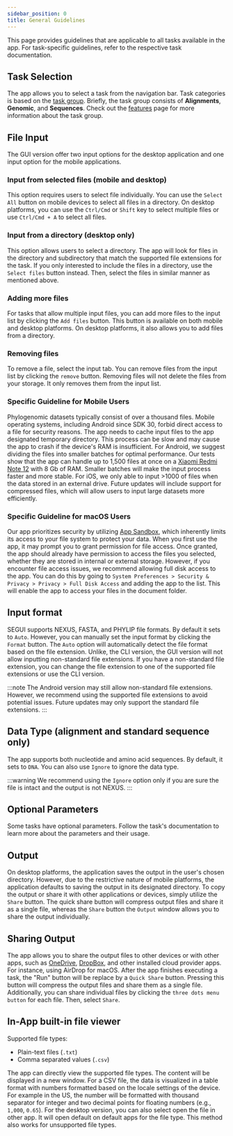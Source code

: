 ```yaml
---
sidebar_position: 0
title: General Guidelines
---
```


This page provides guidelines that are applicable to all tasks available in the app. For task-specific guidelines, refer to the respective task documentation.

## Task Selection

The app allows you to select a task from the navigation bar. Task categories is based on the [task group](/docs/features#task-group). Briefly, the task group consists of **Alignments**, **Genomic**, and **Sequences**. Check out the [features](/docs/features#task-group) page for more information about the task group.

## File Input

The GUI version offer two input options for the desktop application and one input option for the mobile applications.

### Input from selected files (mobile and desktop)

This option requires users to select file individually. You can use the `Select All` button on mobile devices to select all files in a directory. On desktop platforms, you can use the `Ctrl/Cmd` or `Shift` key to select multiple files or use `Ctrl/Cmd + A` to select all files.

### Input from a directory (desktop only)

This option allows users to select a directory. The app will look for files in the directory and subdirectory that match the supported file extensions for the task. If you only interested to include the files in a directory, use the `Select files` button instead. Then, select the files in similar manner as mentioned above.

### Adding more files

For tasks that allow multiple input files, you can add more files to the input list by clicking the `Add files` button. This button is available on both mobile and desktop platforms. On desktop platforms, it also allows you to add files from a directory.

### Removing files

To remove a file, select the input tab. You can remove files from the input list by clicking the `remove` button. Removing files will not delete the files from your storage. It only removes them from the input list.

### Specific Guideline for Mobile Users

Phylogenomic datasets typically consist of over a thousand files. Mobile operating systems, including Android since SDK 30, forbid direct access to a file for security reasons. The app needs to cache input files to the app designated temporary directory. This process can be slow and may cause the app to crash if the device's RAM is insufficient. For Android, we suggest dividing the files into smaller batches for optimal performance. Our tests show that the app can handle up to 1,500 files at once on a [Xiaomi Redmi Note 12](https://www.gsmarena.com/xiaomi_redmi_note_12-12063.php) with 8 Gb of RAM. Smaller batches will make the input process faster and more stable. For iOS, we only able to input >1000 of files when the data stored in an external drive. Future updates will include support for compressed files, which will allow users to input large datasets more efficiently.

### Specific Guideline for macOS Users

Our app prioritizes security by utilizing [App Sandbox](https://developer.apple.com/documentation/security/app_sandbox), which inherently limits its access to your file system to protect your data. When you first use the app, it may prompt you to grant permission for file access. Once granted, the app should already have permission to access the files you selected, whether they are stored in internal or external storage. However, if you encounter file access issues, we recommend allowing full disk access to the app. You can do this by going to `System Preferences > Security & Privacy > Privacy > Full Disk Access` and adding the app to the list. This will enable the app to access your files in the document folder.

## Input format

SEGUI supports NEXUS, FASTA, and PHYLIP file formats. By default it sets to `Auto`. However, you can manually set the input format by clicking the `Format` button. The `Auto` option will automatically detect the file format based on the file extension. Unlike, the CLI version, the GUI version will not allow inputting non-standard file extensions. If you have a non-standard file extension, you can change the file extension to one of the supported file extensions or use the CLI version.

:::note
The Android version may still allow non-standard file extensions. However, we recommend using the supported file extensions to avoid potential issues. Future updates may only support the standard file extensions.
:::

## Data Type (alignment and standard sequence only)

The app supports both nucleotide and amino acid sequences. By default, it sets to `DNA`. You can also use `Ignore` to ignore the data type.

:::warning
We recommend using the `Ignore` option only if you are sure the file is intact and the output is not NEXUS.
:::

## Optional Parameters

Some tasks have optional parameters. Follow the task's documentation to learn more about the parameters and their usage.

## Output

On desktop platforms, the application saves the output in the user's chosen directory. However, due to the restrictive nature of mobile platforms, the application defaults to saving the output in its designated directory. To copy the output or share it with other applications or devices, simply utilize the `Share` button. The quick share button will compress output files and share it as a single file, whereas the `Share` button the `Output` window allows you to share the output individually.

## Sharing Output

The app allows you to share the output files to other devices or with other apps, such as [OneDrive](https://onedrive.live.com/), [DropBox](https://www.dropbox.com/), and other installed cloud provider apps. For instance, using AirDrop for macOS. After the app finishes executing a task, the "Run" button will be replace by a `Quick Share` button. Pressing this button will compress the output files and share them as a single file. Additionally, you can share individual files by clicking the `three dots menu button` for each file. Then, select `Share`.

## In-App built-in file viewer

Supported file types:

- Plain-text files (`.txt`)
- Comma separated values (`.csv`)

The app can directly view the supported file types. The content will be displayed in a new window. For a CSV file, the data is visualized in a table format with numbers formatted based on the locale settings of the device. For example in the US, the number will be formatted with thousand separator for integer and two decimal points for floating numbers (e.g., `1,000`, `0.65`). For the desktop version, you can also select open the file in other app. It will open default on default apps for the file type. This method also works for unsupported file types.

